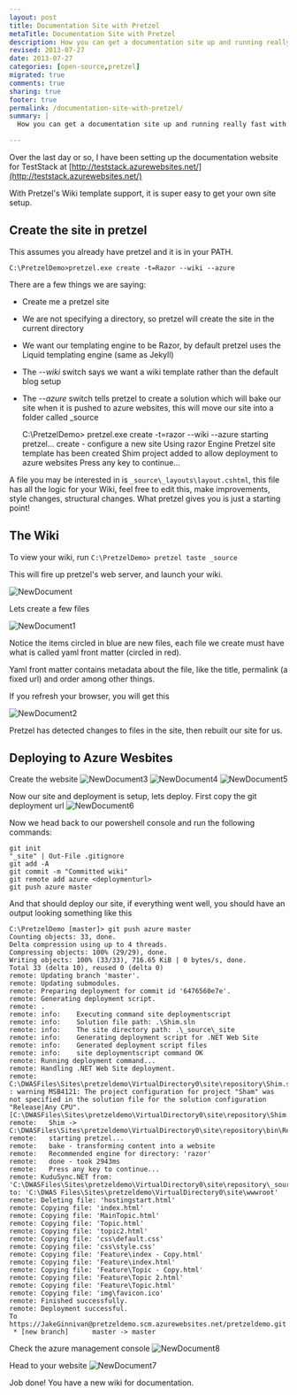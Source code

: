 ```yaml
---
layout: post
title: Documentation Site with Pretzel
metaTitle: Documentation Site with Pretzel
description: How you can get a documentation site up and running really fast with Pretzel and Azure Websites
revised: 2013-07-27
date: 2013-07-27
categories: [open-source,pretzel]
migrated: true
comments: true
sharing: true
footer: true
permalink: /documentation-site-with-pretzel/
summary: | 
  How you can get a documentation site up and running really fast with Pretzel and Azure Websites

---
```

Over the last day or so, I have been setting up the documentation website for TestStack at [http://teststack.azurewebsites.net/](http://teststack.azurewebsites.net/)

With Pretzel's Wiki template support, it is super easy to get your own site setup.

## Create the site in pretzel
This assumes you already have pretzel and it is in your PATH.

    C:\PretzelDemo>pretzel.exe create -t=Razor --wiki --azure

There are a few things we are saying:
 - Create me a pretzel site
 - We are not specifying a directory, so pretzel will create the site in the current directory
 - We want our templating engine to be Razor, by default pretzel uses the Liquid templating engine (same as Jekyll)
 - The *--wiki* switch says we want a wiki template rather than the default blog setup
 - The *--azure* switch tells pretzel to create a solution which will bake our site when it is pushed to azure websites, this will move our site into a folder called _source

	C:\PretzelDemo> pretzel.exe create -t=razor --wiki --azure
	starting pretzel...
	create - configure a new site
	Using razor Engine
	Pretzel site template has been created
	Shim project added to allow deployment to azure websites
	Press any key to continue...

A file you may be interested in is `_source\_layouts\layout.cshtml`, this file has all the logic for your Wiki, feel free to edit this, make improvements, style changes, structural changes. What pretzel gives you is just a starting point!

## The Wiki
To view your wiki, run 
`C:\PretzelDemo> pretzel taste _source`

This will fire up pretzel's web server, and launch your wiki.

![NewDocument](/assets/posts/2013-07-27-documentation-site-with-pretzel/NewDocument.png)

Lets create a few files

![NewDocument1](/assets/posts/2013-07-27-documentation-site-with-pretzel/NewDocument1.png)

Notice the items circled in blue are new files, each file we create must have what is called yaml front matter (circled in red).

Yaml front matter contains metadata about the file, like the title, permalink (a fixed url) and order among other things.

If you refresh your browser, you will get this

![NewDocument2](/assets/posts/2013-07-27-documentation-site-with-pretzel/NewDocument2.png)

Pretzel has detected changes to files in the site, then rebuilt our site for us.

## Deploying to Azure Wesbites
Create the website
![NewDocument3](/assets/posts/2013-07-27-documentation-site-with-pretzel/NewDocument3.png)
![NewDocument4](/assets/posts/2013-07-27-documentation-site-with-pretzel/NewDocument4.png)
![NewDocument5](/assets/posts/2013-07-27-documentation-site-with-pretzel/NewDocument5.png)

Now our site and deployment is setup, lets deploy. First copy the git deployment url
![NewDocument6](/assets/posts/2013-07-27-documentation-site-with-pretzel/NewDocument6.png)

Now we head back to our powershell console and run the following commands:

    git init
    "_site" | Out-File .gitignore
    git add -A
    git commit -m "Committed wiki"
    git remote add azure <deploymenturl>
    git push azure master

And that should deploy our site, if everything went well, you should have an output looking something like this

    C:\PretzelDemo [master]> git push azure master
    Counting objects: 33, done.
    Delta compression using up to 4 threads.
    Compressing objects: 100% (29/29), done.
    Writing objects: 100% (33/33), 716.65 KiB | 0 bytes/s, done.
    Total 33 (delta 10), reused 0 (delta 0)
    remote: Updating branch 'master'.
    remote: Updating submodules.
    remote: Preparing deployment for commit id '6476560e7e'.
    remote: Generating deployment script.
    remote: .
    remote: info:    Executing command site deploymentscript
    remote: info:    Solution file path: .\Shim.sln
    remote: info:    The site directory path: .\_source\_site
    remote: info:    Generating deployment script for .NET Web Site
    remote: info:    Generated deployment script files
    remote: info:    site deploymentscript command OK
    remote: Running deployment command...
    remote: Handling .NET Web Site deployment.
    remote: C:\DWASFiles\Sites\pretzeldemo\VirtualDirectory0\site\repository\Shim.sln.metaproj : warning MSB4121: The project configuration for project "Sham" was not specified in the solution file for the solution configuration "Release|Any CPU". [C:\DWASFiles\Sites\pretzeldemo\VirtualDirectory0\site\repository\Shim.sln]
    remote:   Shim -> C:\DWASFiles\Sites\pretzeldemo\VirtualDirectory0\site\repository\bin\Release\Shim.dll
    remote:   starting pretzel...
    remote:   bake - transforming content into a website
    remote:   Recommended engine for directory: 'razor'
    remote:   done - took 2943ms
    remote:   Press any key to continue...
    remote: KuduSync.NET from: 'C:\DWASFiles\Sites\pretzeldemo\VirtualDirectory0\site\repository\_source\_site' to: 'C:\DWAS Files\Sites\pretzeldemo\VirtualDirectory0\site\wwwroot'
    remote: Deleting file: 'hostingstart.html'
    remote: Copying file: 'index.html'
    remote: Copying file: 'MainTopic.html'
    remote: Copying file: 'Topic.html'
    remote: Copying file: 'topic2.html'
    remote: Copying file: 'css\default.css'
    remote: Copying file: 'css\style.css'
    remote: Copying file: 'Feature\index - Copy.html'
    remote: Copying file: 'Feature\index.html'
    remote: Copying file: 'Feature\Topic - Copy.html'
    remote: Copying file: 'Feature\Topic 2.html'
    remote: Copying file: 'Feature\Topic.html'
    remote: Copying file: 'img\favicon.ico'
    remote: Finished successfully.
    remote: Deployment successful.
    To https://JakeGinnivan@pretzeldemo.scm.azurewebsites.net/pretzeldemo.git
     * [new branch]      master -> master

Check the azure management console
![NewDocument8](/assets/posts/2013-07-27-documentation-site-with-pretzel/NewDocument8.png)

Head to your website
![NewDocument7](/assets/posts/2013-07-27-documentation-site-with-pretzel/NewDocument7.png)

Job done! You have a new wiki for documentation.